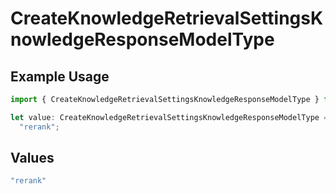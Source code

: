 # CreateKnowledgeRetrievalSettingsKnowledgeResponseModelType

## Example Usage

```typescript
import { CreateKnowledgeRetrievalSettingsKnowledgeResponseModelType } from "@orq-ai/node/models/operations";

let value: CreateKnowledgeRetrievalSettingsKnowledgeResponseModelType =
  "rerank";
```

## Values

```typescript
"rerank"
```
